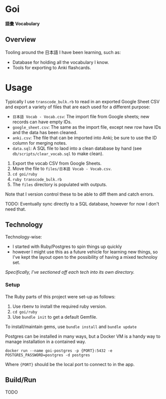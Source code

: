 # Goi
**語彙**
**Vocabulary**


## Overview

Tooling around the 日本語 I have been learning, such as:
- Database for holding all the vocabulary I know.
- Tools for exporting to Anki flashcards.

# Usage

Typically I use `transcode_bulk.rb` to read in an exported Google Sheet CSV
and export a variety of files that are each used for a different purpose:
- `日本語 Vocab - Vocab.csv`: The import file from Google sheets; new records can have empty IDs.
- `google_sheet.csv`: The same as the import file, except new row have IDs and the data has been cleaned.
- `anki.csv`: The file that can be imported into Anki; be sure to use the ID column for merging notes.
- `data.sql`: A SQL file to laod into a clean database by hand (see `db/scripts/clear_vocab.sql` to make clean).

1. Export the vocab CSV from Google Sheets.
2. Move the file to `files/日本語 Vocab - Vocab.csv`.
3. `cd goi/ruby`
4. `ruby transcode_bulk.rb`
5. The `files` directory is populated with outputs.

Note that I version control these to be able to diff them and catch errors.

TODO: Eventually sync directly to a SQL database, however for now I don't need that.

## Technology

Technology-wise:
- I started  with Ruby/Postgres to spin things up quickly
- however I might use this as a future vehicle for learning new things, so I've
  kept the layout open to the possibility of having a mixed technoloy set.

*Specifically, I've sectioned off each tech into its own directory.*
### Setup

####

The Ruby parts of this project were set-up as follows:
1. Use rbenv to install the required ruby version.
2. `cd goi/ruby`
2. Use `bundle init` to get a default Gemfile.

To install/maintain gems, use `bundle install` and `bundle update`

Postgres can be installed in many ways, but a Docker VM is a handy way to manage installation in a contained way.
```
docker run --name goi-postgres -p {PORT}:5432 -e POSTGRES_PASSWORD=postgres -d postgres
```
Where `{PORT}` should be the local port to connect to in the app.

## Build/Run

TODO
